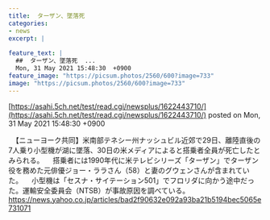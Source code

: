 ```yaml
---
title:  ターザン、墜落死  
categories:
- news
excerpt: |
  
feature_text: |
  ##  ターザン、墜落死  ...
  Mon, 31 May 2021 15:48:30  +0900
feature_image: "https://picsum.photos/2560/600?image=733"
image: "https://picsum.photos/2560/600?image=733"
---
```


[https://asahi.5ch.net/test/read.cgi/newsplus/1622443710/](https://asahi.5ch.net/test/read.cgi/newsplus/1622443710/)
posted on Mon, 31 May 2021 15:48:30  +0900

<!--more-->

　【ニューヨーク共同】米南部テネシー州ナッシュビル近郊で29日、離陸直後の7人乗り小型機が湖に墜落、30日の米メディアによると搭乗者全員が死亡したとみられる。 　搭乗者には1990年代に米テレビシリーズ「ターザン」でターザン役を務めた元俳優ジョー・ララさん（58）と妻のグウェンさんが含まれていた。 　小型機は「セスナ・サイテーション501」でフロリダに向かう途中だった。運輸安全委員会（NTSB）が事故原因を調べている。 https://news.yahoo.co.jp/articles/bad2f90632e092a93ba21b5194bec5065e731071
